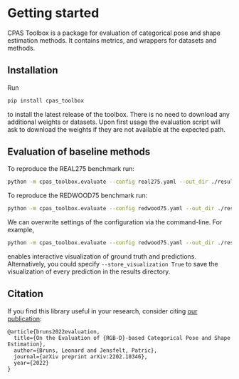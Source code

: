 # Getting started

CPAS Toolbox is a package for evaluation of categorical pose and shape estimation methods. It contains metrics, and wrappers for datasets and methods.

## Installation
Run
```bash
pip install cpas_toolbox
```
to install the latest release of the toolbox. There is no need to download any additional weights or datasets. Upon first usage the evaluation script will ask to download the weights if they are not available at the expected path.

## Evaluation of baseline methods
To reproduce the REAL275 benchmark run:
```bash
python -m cpas_toolbox.evaluate --config real275.yaml --out_dir ./results/
```
To reproduce the REDWOOD75 benchmark run:
```bash
python -m cpas_toolbox.evaluate --config redwood75.yaml --out_dir ./results/
```

We can overwrite settings of the configuration via the command-line. For example, 
```bash
python -m cpas_toolbox.evaluate --config redwood75.yaml --out_dir ./results/ --visualize_gt True --visualize_prediction True
```
enables interactive visualization of ground truth and predictions. Alternatively, you could specify `--store_visualization True` to save the visualization of every prediction in the results directory.

## Citation
If you find this library useful in your research, consider citing [our publication](https://arxiv.org/abs/2202.10346):
```
@article{bruns2022evaluation,
  title={On the Evaluation of {RGB-D}-based Categorical Pose and Shape Estimation},
  author={Bruns, Leonard and Jensfelt, Patric},
  journal={arXiv preprint arXiv:2202.10346},
  year={2022}
}
```
